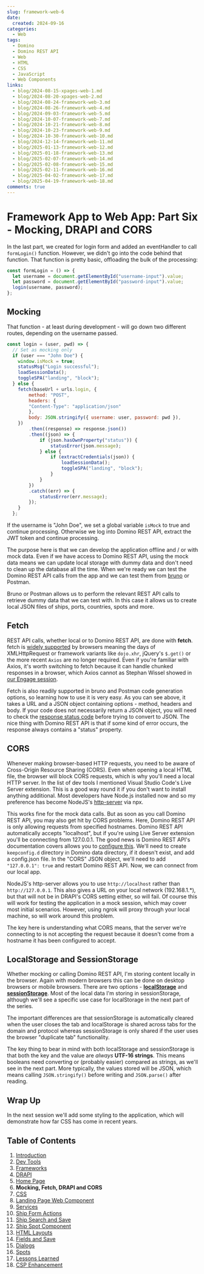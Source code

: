 ```yaml
---
slug: framework-web-6
date: 
  created: 2024-09-16
categories:
  - Web
tags: 
  - Domino
  - Domino REST API
  - Web
  - HTML
  - CSS
  - JavaScript
  - Web Components
links: 
  - blog/2024-08-15-xpages-web-1.md
  - blog/2024-08-20-xpages-web-2.md
  - blog/2024-08-24-framework-web-3.md
  - blog/2024-08-26-framework-web-4.md
  - blog/2024-09-03-framework-web-5.md
  - blog/2024-10-07-framework-web-7.md
  - blog/2024-10-21-framework-web-8.md
  - blog/2024-10-23-framework-web-9.md
  - blog/2024-10-30-framework-web-10.md
  - blog/2024-12-14-framework-web-11.md
  - blog/2025-01-13-framework-web-12.md
  - blog/2025-01-18-framework-web-13.md
  - blog/2025-02-07-framework-web-14.md
  - blog/2025-02-08-framework-web-15.md
  - blog/2025-02-11-framework-web-16.md
  - blog/2025-04-02-framework-web-17.md
  - blog/2025-04-19-framework-web-18.md
comments: true
---
```

# Framework App to Web App: Part Six - Mocking, DRAPI and CORS

In the last part, we created for login form and added an eventHandler to call `formLogin()` function. However, we didn't go into the code behind that function. That function is pretty basic, offloading the bulk of the processing:

```js
const formLogin = () => {
  let username = document.getElementById("username-input").value;
  let password = document.getElementById("password-input").value;
  login(username, password);
};
```

<!-- more -->

## Mocking

That function - at least during development - will go down two different routes, depending on the username passed.

```js
const login = (user, pwd) => {
  // Set as mocking only
  if (user === "John Doe") {
    window.isMock = true;
    statusMsg("Login successful");
	loadSessionData();
	toggleSPA("landing", "block");
  } else {
    fetch(baseUrl + urls.login, {
        method: "POST",
        headers: {
        "Content-Type": "application/json"
        },
        body: JSON.stringify({ username: user, password: pwd }),
    })
        .then((response) => response.json())
        .then((json) => {
            if (json.hasOwnProperty("status")) {
                statusError(json.message);
            } else {
                if (extractCredentials(json)) {
                    loadSessionData();
                    toggleSPA("landing", "block");
                }
            }
        })
        .catch((err) => {
            statusError(err.message);
        });
    }
  };
```

If the username is "John Doe", we set a global variable `isMock` to true and continue processing. Otherwise we log into Domino REST API, extract the JWT token and continue processing.

The purpose here is that we can develop the application offline and / or with mock data. Even if we have access to Domino REST API, using the mock data means we can update local storage with dummy data and don't need to clean up the database all the time. When we're ready we can test the Domino REST API calls from the app and we can test them from [bruno](https://usebruno.com) or Postman.

Bruno or Postman allows us to perform the relevant REST API calls to retrieve dummy data that we can test with. In this case it allows us to create local JSON files of ships, ports, countries, spots and more.

## Fetch

REST API calls, whether local or to Domino REST API, are done with **fetch**. fetch is [widely supported](https://caniuse.com/?search=fetch) by browsers meaning the days of XMLHttpRequest or framework variants like `dojo.xhr`, jQuery's `$.get()` or the more recent `Axios` are no longer required. Even if you're familiar with Axios, it's worth switching to fetch because it can handle chunked responses in a browser, which Axios cannot as Stephan Wissel showed in [our Engage session](https://github.com/stwissel/super-procode-mode).

Fetch is also readily supported in bruno and Postman code generation options, so learning how to use it is very easy. As you can see above, it takes a URL and a JSON object containing options - method, headers and body. If your code does not necessarily return a JSON object, you will need to check the [response status code](https://developer.mozilla.org/en-US/docs/Web/API/Response/status) before trying to convert to JSON. The nice thing with Domino REST API is that if some kind of error occurs, the response always contains a "status" property.

## CORS

Whenever making browser-based HTTP requests, you need to be aware of Cross-Origin Resource Sharing (CORS). Even when opening a local HTML file, the browser will block CORS requests, which is why you'll need a local HTTP server. In the list of dev tools I mentioned Visual Studio Code's Live Server extension. This is a good way round it if you don't want to install anything additional. Most developers have Node.js installed now and so my preference has become NodeJS's [http-server](https://www.npmjs.com/package/http-server) via npx.

This works fine for the mock data calls. But as soon as you call Domino REST API, you may also get hit by CORS problems. Here, Domino REST API is only allowing requests from specified hostnames. Domino REST API automatically accepts "localhost", but if you're using Live Server extension you'll be connecting from 127.0.0.1. The good news is Domino REST API's documentation covers allows you to [configure this](https://opensource.hcltechsw.com/Domino-rest-api/tutorial/walkthrough/lab-11.html?h=cors#update-cors-settings). We'll need to create `keepconfig.d` directory in Domino data directory, if it doesn't exist, and add a config.json file. In the "CORS" JSON object, we'll need to add `"127.0.0.1": true` and restart Domino REST API. Now, we can connect from our local app.

NodeJS's http-server allows you to use `http://localhost` rather than `http://127.0.0.1`. This also gives a URL on your local network (192.168.1.*), but that will not be in DRAPI's CORS setting either, so will fail. Of course this will work for testing the application in a mock session, which may cover most initial scenarios. However, using ngrok will proxy through your local machine, so will work around this problem.

The key here is understanding what CORS means, that the server we're connecting to is not accepting the request because it doesn't come from a hostname it has been configured to accept.

## LocalStorage and SessionStorage

Whether mocking or calling Domino REST API, I'm storing content locally in the browser. Again with modern browsers this can be done on desktop browsers or mobile browsers. There are two options - [**localStorage**](https://developer.mozilla.org/en-US/docs/Web/API/Window/localStorage) and [**sessionStorage**](https://developer.mozilla.org/en-US/docs/Web/API/Window/sessionStorage). Most of the local data I'm storing in sessionStorage, although we'll see a specific use case for localStorage in the next part of the series.

The important differences are that sessionStorage is automatically cleared when the user closes the tab and localStorage is shared across tabs for the domain and protocol whereas sessionStorage is only shared if the user uses the browser "duplicate tab" functionality.

The key thing to bear in mind with both localStorage and sessionStorage is that both the key and the value are *always* **UTF-16 strings**. This means booleans need converting or (probably easier) compared as strings, as we'll see in the next part. More typically, the values stored will be JSON, which means calling `JSON.stringify()` before writing and `JSON.parse()` after reading.

## Wrap Up

In the next session we'll add some styling to the application, which will demonstrate how far CSS has come in recent years.

## Table of Contents

1. [Introduction](./2024-08-15-xpages-web-1.md)
1. [Dev Tools](./2024-08-20-xpages-web-2.md)
1. [Frameworks](./2024-08-24-framework-web-3.md)
1. [DRAPI](./2024-08-26-framework-web-4.md)
1. [Home Page](./2024-09-03-framework-web-5.md)
1. **Mocking, Fetch, DRAPI and CORS**
1. [CSS](./2024-10-07-framework-web-7.md)
1. [Landing Page Web Component](./2024-10-21-framework-web-8.md)
1. [Services](./2024-10-23-framework-web-9.md)
1. [Ship Form Actions](./2024-10-30-framework-web-10.md)
1. [Ship Search and Save](./2024-12-14-framework-web-11.md)
1. [Ship Spot Component](./2025-01-13-framework-web-12.md)
1. [HTML Layouts](./2025-01-18-framework-web-13.md)
1. [Fields and Save](./2025-02-07-framework-web-14.md)
1. [Dialogs](./2025-02-08-framework-web-15.md)
1. [Spots](./2025-02-11-framework-web-16.md)
1. [Lessons Learned](./2025-04-02-framework-web-17.md)
1. [CSP Enhancement](./2025-04-19-framework-web-18.md)